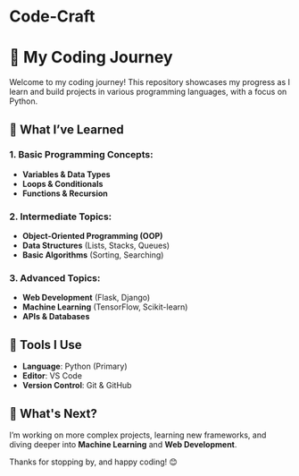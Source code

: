 # Code-Craft
# 🚀 My Coding Journey

Welcome to my coding journey! This repository showcases my progress as I learn and build projects in various programming languages, with a focus on Python.

## 📘 What I’ve Learned

### 1. **Basic Programming Concepts**:
- **Variables & Data Types**
- **Loops & Conditionals**
- **Functions & Recursion**

### 2. **Intermediate Topics**:
- **Object-Oriented Programming (OOP)**
- **Data Structures** (Lists, Stacks, Queues)
- **Basic Algorithms** (Sorting, Searching)

### 3. **Advanced Topics**:
- **Web Development** (Flask, Django)
- **Machine Learning** (TensorFlow, Scikit-learn)
- **APIs & Databases**

## 🔧 Tools I Use
- **Language**: Python (Primary)
- **Editor**: VS Code
- **Version Control**: Git & GitHub

## 🚀 What's Next?
I’m working on more complex projects, learning new frameworks, and diving deeper into **Machine Learning** and **Web Development**.

Thanks for stopping by, and happy coding! 😊
